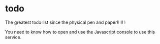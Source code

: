 # todo

The greatest todo list since the physical pen and paper!!  !! !

You need to know how to open and use the Javascript console to use this service.

